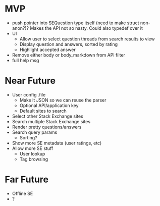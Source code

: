# MVP
- push pointer into SEQuestion type itself (need to make struct non-anon?)? Makes the API not so nasty. Could also typedef over it
- UI
   - Allow user to select question threads from search results to view
   - Display question and answers, sorted by rating
   - Highlight accepted answer
- Remove either body or body_markdown from API filter
- full help msg

# Near Future
- User config .file
   - Make it JSON so we can reuse the parser
   - Optional API/application key
   - Default sites to search
- Select other Stack Exchange sites
- Search multiple Stack Exchange sites
- Render pretty questions/answers
- Search query params
   - Sorting?
- Show more SE metadata (user ratings, etc)
- Allow more SE stuff
   - User lookup
   - Tag browsing

# Far Future
- Offline SE
- ?

